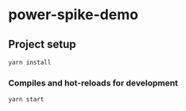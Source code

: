 # power-spike-demo

## Project setup

```bash
yarn install
```

### Compiles and hot-reloads for development

```bash
yarn start
```
